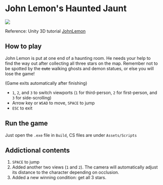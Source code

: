 # John Lemon's Haunted Jaunt

<img src="John_lemon.gif">

Reference: Unity 3D tutorial [JohnLemon](https://learn.unity.com/project/john-lemon-s-haunted-jaunt-3d-beginner)

## How to play

John Lemon is put at one end of a haunting room. He needs your help to find the way out after collecting all three stars on the map. Remember not to be spotted by the ~~cute~~ walking ghosts and demon statues, or else you will lose the game!

(Game exits automatically after finishing)

* `1`, `2`, and `3` to switch viewports (`1` for third-person, `2` for first-person, and `3` for side-scrolling)
* Arrow key or `WSAD` to move, `SPACE` to jump
* `ESC` to exit

## Run the game

Just open the `.exe` file in `Build`, CS files are under `Assets/Scripts`

## Addictional contents

1. `SPACE` to jump
2. Added another two views (`1` and `2`). The camera will automatically adjust its distance to the character depending on occlusion.
3. Added a new winning condition: get all 3 stars.
